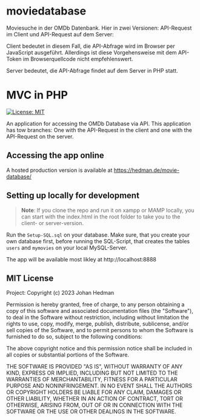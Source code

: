 # moviedatabase

Moviesuche in der OMDb Datenbank. Hier in zwei Versionen: API-Request im Client und API-Request auf dem Server:

Client bedeutet in diesem Fall, die API-Abfrage wird im Browser per JavaScript ausgeführt. Allerdings ist diese Vorgehensweise mit dem API-Token im Browserquellcode nicht empfehlenswert.

Server bedeutet, die API-Abfrage findet auf dem Server in PHP statt.

# MVC in PHP

[![License: MIT](https://img.shields.io/badge/License-MIT-yellow.svg)](https://opensource.org/licenses/MIT)

An application for accessing the OMDb Database via API. This application has tow branches: One with the API-Request in the client and one with the API-Request on the server.

## Accessing the app online

A hosted production version is available at https://hedman.de/movie-database/

## Setting up locally for development

<!-- Create a `.env` file in the root directory with contents similar to the `.env.example` files.-->

> **Note**: If you clone the repo and run it on xampp or MAMP locally, you can start with the index.html in the root folder to take you to the client- or server-version.

Run the `Setup-SQL.sql` on your database. Make sure, that you create your own database first, before running the SQL-Script, that creates the tables `users` and `mymovies` on your local MySQL-Server.

The app will be available most likley at http://localhost:8888

## MIT License

Project: Copyright (c) 2023 Johan Hedman

Permission is hereby granted, free of charge, to any person obtaining a copy
of this software and associated documentation files (the "Software"), to deal
in the Software without restriction, including without limitation the rights
to use, copy, modify, merge, publish, distribute, sublicense, and/or sell
copies of the Software, and to permit persons to whom the Software is
furnished to do so, subject to the following conditions:

The above copyright notice and this permission notice shall be included in all
copies or substantial portions of the Software.

THE SOFTWARE IS PROVIDED "AS IS", WITHOUT WARRANTY OF ANY KIND, EXPRESS OR
IMPLIED, INCLUDING BUT NOT LIMITED TO THE WARRANTIES OF MERCHANTABILITY,
FITNESS FOR A PARTICULAR PURPOSE AND NONINFRINGEMENT. IN NO EVENT SHALL THE
AUTHORS OR COPYRIGHT HOLDERS BE LIABLE FOR ANY CLAIM, DAMAGES OR OTHER
LIABILITY, WHETHER IN AN ACTION OF CONTRACT, TORT OR OTHERWISE, ARISING FROM,
OUT OF OR IN CONNECTION WITH THE SOFTWARE OR THE USE OR OTHER DEALINGS IN THE
SOFTWARE.
